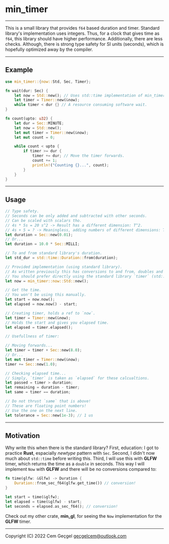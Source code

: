 # min_timer

---

This is a small library that provides `f64` based duration and timer. Standard
library's implementation uses integers. Thus, for a clock that gives time as
`f64`, this library should have higher performance. Additionally, there are less
checks. Although, there is strong type safety for SI units (seconds), which is
hopefully optimized away by the compiler.

---

## Example

```rust
use min_timer::{now::Std, Sec, Timer};

fn wait(dur: Sec) {
    let now = Std::new(); // Uses std::time implementation of min_timer::now::Now.
    let timer = Timer::new(&now);
    while timer < dur {} // A resource consuming software wait.
}

fn count(upto: u32) {
    let dur = Sec::MINUTE;
    let now = Std::new();
    let mut timer = Timer::new(&now);
    let mut count = 0;

    while count < upto {
        if timer >= dur {
            timer += dur; // Move the timer forwards.
            count += 1;
            println!("Counting {}...", count);
        }
    }
}
```

---

## Usage

```rust
// Type safety.
// Seconds can be only added and subtracted with other seconds.
// Can be scaled with scalars tho.
// 4s * 5s = 20 s^2 -> Result has a different dimension: T^2.
// 4s + 5 = ? -> Meaningless, adding numbers of different dimensions: T + 1.
let duration = Sec::new(0.01);
// Or...
let duration = 10.0 * Sec::MILLI;

// To and from standard library's duration.
let std_dur = std::time::Duration::from(duration);

// Provided implementation (using standard library).
// As written previously this has conversions to and from, doubles and integers.
// You should prefer directly using the standard library `timer` (std::time::Instant).
let now = min_timer::now::Std::new();

// Get the time.
// You won't be using this manually.
let start = now.now();
let elapsed = now.now() - start;

// Creating timer, holds a ref to `now`.
let timer = Timer::new(&now);
// Holds the start and gives you elapsed time.
let elapsed = timer.elapsed();

// Usefullness of timer:

// Moving forwards...
let timer = timer + Sec::new(8.0);
// Or...
let mut timer = Timer::new(&now);
timer += Sec::new(1.0);

// Checking elapsed time...
// Simply, `timer` is taken as `elapsed` for these calcualtions.
let passed = timer > duration;
let remaining = duration - timer;
let same = timer == duration;

// Do not thrust `same` that is above!
// These are floating point numbers!
// Use the one on the next line.
let tolerance = Sec::new(1e-3); // 1 us
```

---

## Motivation

Why write this when there is the standard library? First, education: I got to
practice **Rust**, espacially _newtype_ pattern with `Sec`. Second, I didn't now
much about `std::time` before writing this. Third, I will use this with **GLFW**
timer, which returns the time as a `double` in seconds. This way I will
implement `Now` with **GLFW** and there will be no conversions compared to:

```rust
fn time(glfw: &Glfw) -> Duration {
    Duration::from_sec_f64(glfw.get_time()) // conversion!
}

let start = time(&glfw);
let elapsed = time(&glfw) - start;
let seconds = elapsed.as_sec_f64(); // conversion!
```

Check out my other crate, **min_gl**, for seeing the `Now` implementation for
the **GLFW** timer.

---

Copyright (C) 2022 Cem Geçgel <gecgelcem@outlook.com>
